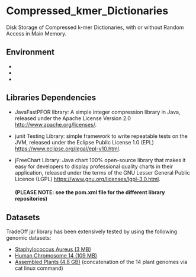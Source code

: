# Compressed_kmer_Dictionaries
Disk Storage of Compressed k-mer Dictionaries, with or without Random Access in Main Memory.


## Environment
-
-
-


## Libraries Dependencies

- JavaFastPFOR library: A simple integer compression library in Java, released under the Apache License Version 2.0 http://www.apache.org/licenses/.

- junit Testing Library: simple framework to write repeatable tests on the JVM, released under the Eclipse Public License 1.0 (EPL) https://www.eclipse.org/legal/epl-v10.html. 

- jFreeChart Library: Java chart 100% open-source library that makes it easy for developers to display professional quality charts in their application, released under the terms of the GNU Lesser General Public Licence (LGPL) https://www.gnu.org/licenses/lgpl-3.0.html.

  #### (PLEASE NOTE: see the pom.xml file for the different library repositories)




## Datasets

TradeOff jar library has been extensively tested by using the following genomic datasets:
- [Staphylococcus Aureus (3 MB)](https://www.ncbi.nlm.nih.gov/nuccore/NC_010079.1?report=fasta)
- [Human Chromosome 14 (109 MB)](https://www.ncbi.nlm.nih.gov/assembly/GCF_000001405.14/)
- [Assembled Plants (4.8 GB)](http://afproject.org/media/genome/std/assembled/plants/dataset/assembled-plants.zip) (concatenation of the 14 plant genomes via cat linux command)
